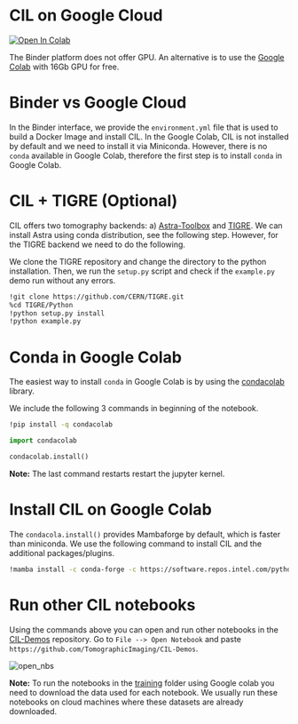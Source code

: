 # CIL on Google Cloud

[![Open In Colab](https://colab.research.google.com/assets/colab-badge.svg)](https://colab.research.google.com/github/epapoutsellis/CIL-Demos/blob/gcolab/gcolab/CIL_Colab.ipynb)

The Binder platform does not offer GPU. An alternative is to use the [Google Colab](https://research.google.com/colaboratory/) with 16Gb GPU for free.

# Binder vs Google Cloud

In the Binder interface, we provide the `environment.yml` file that is used to build a Docker Image and install CIL. In the Google Colab, CIL is not installed by default and we need to install it via Miniconda. However, there is no `conda` available in Google Colab, therefore the first step is to install `conda` in Google Colab.

# CIL + TIGRE (Optional)

CIL offers two tomography backends: a) [Astra-Toolbox](https://github.com/astra-toolbox/astra-toolbox) and [TIGRE](https://github.com/CERN/TIGRE). We can install Astra using conda distribution, see the following step. However, for the TIGRE backend we need to do the following.

We clone the TIGRE repository and change the directory to the python installation. Then, we run the `setup.py` script and check if the `example.py` demo run without any errors.

```bash
!git clone https://github.com/CERN/TIGRE.git
%cd TIGRE/Python 
!python setup.py install  
!python example.py 

```

# Conda in Google Colab

The easiest way to install `conda` in Google Colab is by using the [condacolab](https://github.com/conda-incubator/condacolab) library.

We include the following 3 commands in beginning of the notebook.

```bash
!pip install -q condacolab
```

```python
import condacolab
```

```python
condacolab.install()
```

**Note:** The last command restarts restart the jupyter kernel.

# Install CIL on Google Colab

The `condacola.install()` provides Mambaforge by default, which is faster than miniconda. We use the following command to install CIL and the additional packages/plugins.

```bash
!mamba install -c conda-forge -c https://software.repos.intel.com/python/conda -c ccpi cil=23.1.0 astra-toolbox ccpi-regulariser tomophantom "ipywidgets<8" --quiet
```


# Run other CIL notebooks

Using the commands above you can open and run other notebooks in the [CIL-Demos](https://github.com/TomographicImaging/CIL-Demos) repository. Go to `File --> Open Notebook` and paste `https://github.com/TomographicImaging/CIL-Demos`.

![open_nbs](https://user-images.githubusercontent.com/22398586/184404934-142c5ae6-f1f5-461f-b25b-634c425b4a98.png)

**Note:** To run the notebooks in the [training](https://github.com/TomographicImaging/CIL-Demos/training) folder using Google colab you need to download the data used for each notebook. We usually run these notebooks on cloud machines where these datasets are already downloaded.


